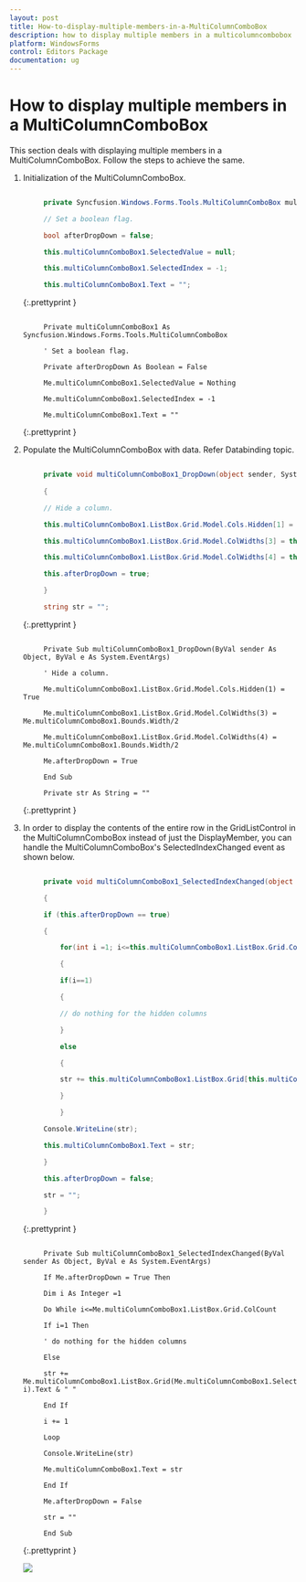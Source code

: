```yaml
---
layout: post
title: How-to-display-multiple-members-in-a-MultiColumnComboBox
description: how to display multiple members in a multicolumncombobox
platform: WindowsForms
control: Editors Package
documentation: ug
---
```


# How to display multiple members in a MultiColumnComboBox

This section deals with displaying multiple members in a MultiColumnComboBox. Follow the steps to achieve the same.

1. Initialization of the MultiColumnComboBox.

   ~~~ cs

        private Syncfusion.Windows.Forms.Tools.MultiColumnComboBox multiColumnComboBox1;

		// Set a boolean flag. 

		bool afterDropDown = false;        

		this.multiColumnComboBox1.SelectedValue = null;

		this.multiColumnComboBox1.SelectedIndex = -1;

		this.multiColumnComboBox1.Text = ""; 

   ~~~
   {:.prettyprint }

   ~~~ vbnet

        Private multiColumnComboBox1 As Syncfusion.Windows.Forms.Tools.MultiColumnComboBox

		' Set a boolean flag. 

		Private afterDropDown As Boolean = False

		Me.multiColumnComboBox1.SelectedValue = Nothing

		Me.multiColumnComboBox1.SelectedIndex = -1

		Me.multiColumnComboBox1.Text = ""

   ~~~
   {:.prettyprint }

2. Populate the MultiColumnComboBox with data. Refer Databinding topic.

   ~~~ cs

        private void multiColumnComboBox1_DropDown(object sender, System.EventArgs e)
		
		{

		// Hide a column.

		this.multiColumnComboBox1.ListBox.Grid.Model.Cols.Hidden[1] = true;

		this.multiColumnComboBox1.ListBox.Grid.Model.ColWidths[3] = this.multiColumnComboBox1.Bounds.Width/2;

		this.multiColumnComboBox1.ListBox.Grid.Model.ColWidths[4] = this.multiColumnComboBox1.Bounds.Width/2;

		this.afterDropDown = true;

		}

		string str = "";

   ~~~
   {:.prettyprint }

   ~~~ vbnet

        Private Sub multiColumnComboBox1_DropDown(ByVal sender As Object, ByVal e As System.EventArgs)

		' Hide a column.

		Me.multiColumnComboBox1.ListBox.Grid.Model.Cols.Hidden(1) = True

		Me.multiColumnComboBox1.ListBox.Grid.Model.ColWidths(3) = Me.multiColumnComboBox1.Bounds.Width/2

		Me.multiColumnComboBox1.ListBox.Grid.Model.ColWidths(4) = Me.multiColumnComboBox1.Bounds.Width/2

		Me.afterDropDown = True

		End Sub

		Private str As String = ""

   ~~~
   {:.prettyprint }

3. In order to display the contents of the entire row in the GridListControl in the MultiColumnComboBox instead of just the DisplayMember, you can handle the MultiColumnComboBox's SelectedIndexChanged event as shown below.

   ~~~ cs

        private void multiColumnComboBox1_SelectedIndexChanged(object sender, System.EventArgs e)

		{

		if (this.afterDropDown == true)

		{

            for(int i =1; i<=this.multiColumnComboBox1.ListBox.Grid.ColCount; i++)

			{

			if(i==1)

			{

			// do nothing for the hidden columns

			}

			else

			{

			str += this.multiColumnComboBox1.ListBox.Grid[this.multiColumnComboBox1.SelectedIndex+1, i].Text + " ";

			}

			}

	    Console.WriteLine(str);

		this.multiColumnComboBox1.Text = str;

		}

		this.afterDropDown = false;

		str = "";

		}

   ~~~
   {:.prettyprint }

   ~~~ vbnet

        Private Sub multiColumnComboBox1_SelectedIndexChanged(ByVal sender As Object, ByVal e As System.EventArgs)

		If Me.afterDropDown = True Then

        Dim i As Integer =1

		Do While i<=Me.multiColumnComboBox1.ListBox.Grid.ColCount

		If i=1 Then

		' do nothing for the hidden columns

		Else

		str += Me.multiColumnComboBox1.ListBox.Grid(Me.multiColumnComboBox1.SelectedIndex+1, i).Text & " "

		End If

		i += 1

		Loop

		Console.WriteLine(str)

		Me.multiColumnComboBox1.Text = str

		End If

		Me.afterDropDown = False

		str = ""

		End Sub

   ~~~
   {:.prettyprint }

   ![](Overview_images/Overview_img332.png)



